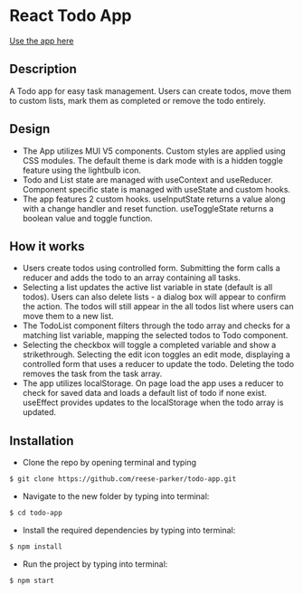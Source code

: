 # React Todo App

[Use the app here](https://reese-parker.github.io/todo-app/)


## Description

A Todo app for easy task management. Users can create todos, move them to custom lists, mark them as completed or remove the todo entirely.

## Design

* The App utilizes MUI V5 components. Custom styles are applied using CSS modules. The default theme is dark mode with is a hidden toggle feature using the lightbulb icon.
* Todo and List state are managed with useContext and useReducer. Component specific state is managed with useState and custom hooks.
* The app features 2 custom hooks. useInputState returns a value along with a change handler and reset function. useToggleState returns a boolean value and toggle function.

## How it works

* Users create todos using controlled form. Submitting the form calls a reducer and adds the todo to an array containing all tasks.
* Selecting a list updates the active list variable in state (default is all todos). Users can also delete lists - a dialog box will appear to confirm the action. The todos will still appear in the all todos list where users can move them to a new list.
* The TodoList component filters through the todo array and checks for a matching list variable, mapping the selected todos to Todo component.
* Selecting the checkbox will toggle a completed variable and show a strikethrough. Selecting the edit icon toggles an edit mode, displaying a controlled form that uses a reducer to update the todo. Deleting the todo removes the task from the task array.
* The app utilizes localStorage. On page load the app uses a reducer to check for saved data and loads a default list of todo if none exist. useEffect provides updates to the localStorage when the todo array is updated.

## Installation

* Clone the repo by opening terminal and typing

```bash
$ git clone https://github.com/reese-parker/todo-app.git
```

* Navigate to the new folder by typing into terminal:
```bash
$ cd todo-app
```

* Install the required dependencies by typing into terminal:
```bash
$ npm install
```
* Run the project by typing into terminal:
```bash
$ npm start
```
